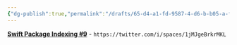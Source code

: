 ```yaml
---
{"dg-publish":true,"permalink":"/drafts/65-d4-a1-fd-9587-4-d6-b-b05-a-fd-498128604-f-2/","dgHomeLink":true,"dgPassFrontmatter":false}
---
```



[**Swift Package Indexing #9**](https://twitter.com/i/spaces/1jMJgeBrkrMKL) - `https://twitter.com/i/spaces/1jMJgeBrkrMKL`